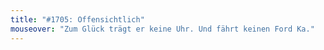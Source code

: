 ```yaml
---
title: "#1705: Offensichtlich"
mouseover: "Zum Glück trägt er keine Uhr. Und fährt keinen Ford Ka."
---
```

